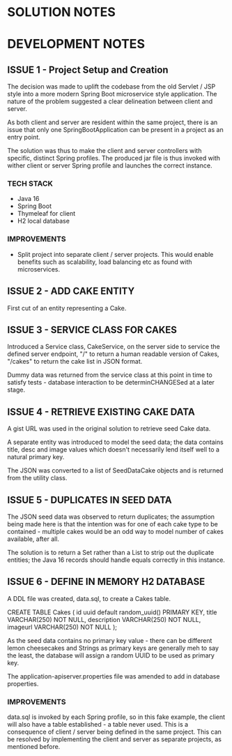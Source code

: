 # SOLUTION NOTES

# DEVELOPMENT NOTES

## ISSUE 1 - Project Setup and Creation

The decision was made to uplift the codebase from the old Servlet / JSP style into a more
modern Spring Boot microservice style application.  The nature of the problem suggested a clear delineation 
between client and server.

As both client and server are resident within the same project, there is an issue that only
one SpringBootApplication can be present in a project as an entry point.

The solution was thus to make the client and server controllers with specific, distinct Spring profiles.
The produced jar file is thus invoked with wither client or server Spring profile and launches
the correct instance.

### TECH STACK

- Java 16
- Spring Boot
- Thymeleaf for client
- H2 local database

### IMPROVEMENTS

- Split project into separate client / server projects.  This would enable benefits such as
scalability, load balancing etc as found with microservices.
  
## ISSUE 2 - ADD CAKE ENTITY

First cut of an entity representing a Cake.

## ISSUE 3 - SERVICE CLASS FOR CAKES

Introduced a Service class, CakeService, on the server side to service the defined server
endpoint, "/" to return a human readable version of Cakes, "/cakes" to return the cake list in
JSON format.

Dummy data was returned from the service class at this point in time to satisfy tests - database
interaction to be determinCHANGESed at a later stage.

## ISSUE 4 - RETRIEVE EXISTING CAKE DATA

A gist URL was used in the original solution to retrieve seed Cake data.

A separate entity was introduced to model the seed data; the data contains title, desc and image
values which doesn't necessarily lend itself well to a natural primary key.

The JSON was converted to a list of SeedDataCake objects and is returned from the utility class.

## ISSUE 5 - DUPLICATES IN SEED DATA

The JSON seed data was observed to return duplicates; the assumption being made here is that the
intention was for one of each cake type to be contained - multiple cakes would be an odd way to model
number of cakes available, after all.

The solution is to return a Set rather than a List to strip out the duplicate entities; the
Java 16 records should handle equals correctly in this instance.

## ISSUE 6 - DEFINE IN MEMORY H2 DATABASE

A DDL file was created, data.sql, to create a Cakes table.

CREATE TABLE Cakes (
  id uuid default random_uuid() PRIMARY KEY,
  title VARCHAR(250) NOT NULL,
  description VARCHAR(250) NOT NULL,
  imageurl VARCHAR(250) NOT NULL
);

As the seed data contains no primary key value - there can be different lemon cheesecakes and Strings 
as primary keys are generally meh to say the least, the database will assign a random
UUID to be used as primary key.

The application-apiserver.properties file was amended to add in database properties.

### IMPROVEMENTS

data.sql is invoked by each Spring profile, so in this fake example, the client will also
have a table established - a table never used.  This is a consequence of client / server
being defined in the same project.  This can be resolved by implementing the client and
server as separate projects, as mentioned before.